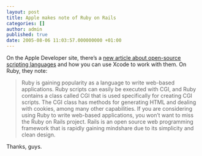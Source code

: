 ```yaml
---
layout: post
title: Apple makes note of Ruby on Rails
categories: []
author: admin
published: true
date: 2005-08-06 11:03:57.000000000 +01:00
---
```

<p>On the Apple Developer site, there&#8217;s a <a href="http://developer.apple.com/internet/opensource/opensourcescripting.html">new article about open-source scripting languages</a> and how you can use Xcode to work with them. On Ruby, they note:</p>
<blockquote> Ruby is gaining popularity as a language to write web-based applications. Ruby scripts can easily be executed with <span class="caps">CGI</span>, and Ruby contains a class called <span class="caps">CGI</span> that is used specifically for creating <span class="caps">CGI</span> scripts. The <span class="caps">CGI</span> class has methods for generating <span class="caps">HTML</span> and dealing with cookies, among many other capabilities. If you are considering using Ruby to write web-based applications, you won&#8217;t want to miss the Ruby on Rails project. Rails is an open source web programming framework that is rapidly gaining mindshare due to its simplicity and clean design.</blockquote>
<p>Thanks, guys.</p>